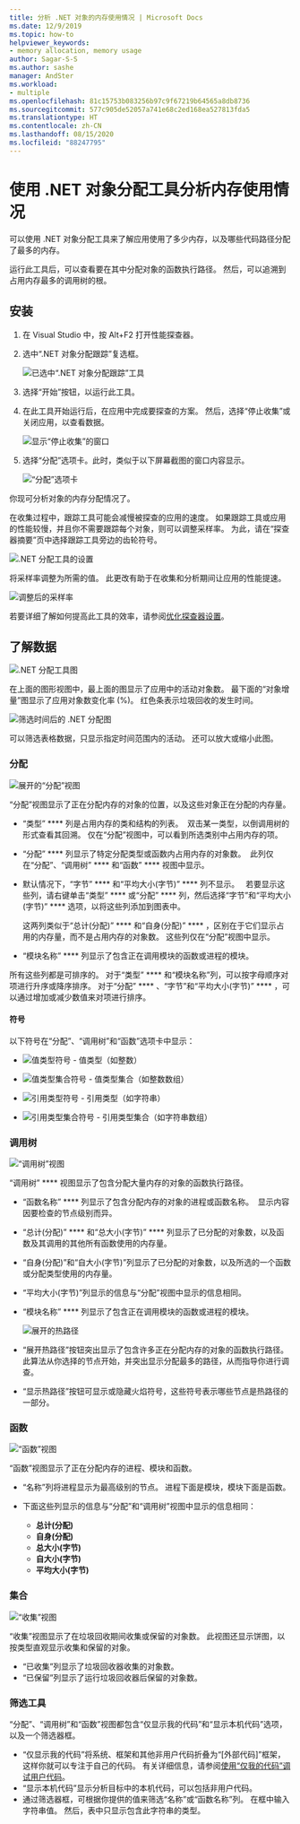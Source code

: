 ```yaml
---
title: 分析 .NET 对象的内存使用情况 | Microsoft Docs
ms.date: 12/9/2019
ms.topic: how-to
helpviewer_keywords:
- memory allocation, memory usage
author: Sagar-S-S
ms.author: sashe
manager: AndSter
ms.workload:
- multiple
ms.openlocfilehash: 81c15753b083256b97c9f67219b64565a8db8736
ms.sourcegitcommit: 577c905de52057a741e68c2ed168ea527813fda5
ms.translationtype: HT
ms.contentlocale: zh-CN
ms.lasthandoff: 08/15/2020
ms.locfileid: "88247795"
---
```

# <a name="analyze-memory-usage-by-using-the-net-object-allocation-tool"></a>使用 .NET 对象分配工具分析内存使用情况

可以使用 .NET 对象分配工具来了解应用使用了多少内存，以及哪些代码路径分配了最多的内存。

运行此工具后，可以查看要在其中分配对象的函数执行路径。 然后，可以追溯到占用内存最多的调用树的根。

## <a name="setup"></a>安装

1. 在 Visual Studio 中，按 Alt+F2 打开性能探查器。

1. 选中“.NET 对象分配跟踪”复选框。

   ![已选中“.NET 对象分配跟踪”工具](../profiling/media/dotnetalloctoolselected.png "已选中“.NET 对象分配跟踪”工具")

1. 选择“开始”按钮，以运行此工具。

1. 在此工具开始运行后，在应用中完成要探查的方案。 然后，选择“停止收集”或关闭应用，以查看数据。

   ![显示“停止收集”的窗口](../profiling/media/stopcollectionlighttheme.png "显示“停止收集”的窗口")

1. 选择“分配”选项卡。此时，类似于以下屏幕截图的窗口内容显示。

   ![“分配”选项卡](../profiling/media/allocationview.png "“分配”选项卡")

你现可分析对象的内存分配情况了。

在收集过程中，跟踪工具可能会减慢被探查的应用的速度。 如果跟踪工具或应用的性能较慢，并且你不需要跟踪每个对象，则可以调整采样率。 为此，请在“探查器摘要”页中选择跟踪工具旁边的齿轮符号。

![.NET 分配工具的设置](../profiling/media/dotnetallocsettings.png ".NET 分配工具的设置")

将采样率调整为所需的值。 此更改有助于在收集和分析期间让应用的性能提速。

![调整后的采样率](../profiling/media/adjustedsamplingratedotnetalloctool.png "调整后的采样率")

若要详细了解如何提高此工具的效率，请参阅[优化探查器设置](../profiling/optimize-profiler-settings.md)。

## <a name="understand-your-data"></a>了解数据

![.NET 分配工具图](../profiling/media/graphdotnetalloc.png ".NET 分配工具图")

在上面的图形视图中，最上面的图显示了应用中的活动对象数。 最下面的“对象增量”图显示了应用对象数变化率 (%)。 红色条表示垃圾回收的发生时间。

![筛选时间后的 .NET 分配图](../profiling/media/graphdotnetalloctimefiltered.png "筛选时间后的 .NET 分配图")

可以筛选表格数据，只显示指定时间范围内的活动。 还可以放大或缩小此图。

### <a name="allocation"></a>分配

![展开的“分配”视图](../profiling/media/allocationexpandedlight.png "展开的“分配”视图")

“分配”视图显示了正在分配内存的对象的位置，以及这些对象正在分配的内存量。

- “类型” **** 列是占用内存的类和结构的列表。  双击某一类型，以倒调用树的形式查看其回溯。 仅在“分配”视图中，可以看到所选类别中占用内存的项。

- “分配” **** 列显示了特定分配类型或函数内占用内存的对象数。  此列仅在“分配”、“调用树” **** 和“函数” **** 视图中显示。 

- 默认情况下，“字节” **** 和“平均大小(字节)” **** 列不显示。   若要显示这些列，请右键单击“类型” **** 或“分配” **** 列，然后选择“字节”和“平均大小(字节)” **** 选项，以将这些列添加到图表中。     

   这两列类似于“总计(分配)” **** 和“自身(分配)” **** ，区别在于它们显示占用的内存量，而不是占用内存的对象数。 这些列仅在“分配”视图中显示。

- “模块名称” **** 列显示了包含正在调用模块的函数或进程的模块。 

所有这些列都是可排序的。 对于“类型” **** 和“模块名称”列，可以按字母顺序对项进行升序或降序排序。 对于“分配” **** 、“字节”和“平均大小(字节)” **** ，可以通过增加或减少数值来对项进行排序。 

#### <a name="symbols"></a>符号

以下符号在“分配”、“调用树”和“函数”选项卡中显示：

- ![值类型符号](../profiling/media/valuetypeicon.png "值类型符号") - 值类型（如整数）

- ![值类型集合符号](../profiling/media/valuetypecollectionicon.png "值类型集合符号") - 值类型集合（如整数数组）

- ![引用类型符号](../profiling/media/referencetypeicon.png "引用类型符号") - 引用类型（如字符串）

- ![引用类型集合符号](../profiling/media/referencetypecollectionicon.png "引用类型集合符号") - 引用类型集合（如字符串数组）

### <a name="call-tree"></a>调用树

![“调用树”视图](../profiling/media/calltreelight.png "“调用树”视图")

“调用树” **** 视图显示了包含分配大量内存的对象的函数执行路径。 

- “函数名称” **** 列显示了包含分配内存的对象的进程或函数名称。  显示内容因要检查的节点级别而异。
- “总计(分配)” **** 和“总大小(字节)” **** 列显示了已分配的对象数，以及函数及其调用的其他所有函数使用的内存量。 
- “自身(分配)”和“自大小(字节)”列显示了已分配的对象数，以及所选的一个函数或分配类型使用的内存量。
- “平均大小(字节)”列显示的信息与“分配”视图中显示的信息相同。
- “模块名称” **** 列显示了包含正在调用模块的函数或进程的模块。 

   ![展开的热路径](../profiling/media/hotpathlight.png "展开的热路径")

- “展开热路径”按钮突出显示了包含许多正在分配内存的对象的函数执行路径。 此算法从你选择的节点开始，并突出显示分配最多的路径，从而指导你进行调查。
- “显示热路径”按钮可显示或隐藏火焰符号，这些符号表示哪些节点是热路径的一部分。

### <a name="functions"></a>函数

![“函数”视图](../profiling/media/functionslight.png "“函数”视图")

“函数”视图显示了正在分配内存的进程、模块和函数。

- “名称”列将进程显示为最高级别的节点。 进程下面是模块，模块下面是函数。
- 下面这些列显示的信息与“分配”和“调用树”视图中显示的信息相同：

  - **总计(分配)**
  - **自身(分配)**
  - **总大小(字节)**
  - **自大小(字节)**
  - **平均大小(字节)**

### <a name="collection"></a>集合

![“收集”视图](../profiling/media/collectionlight.png "“收集”视图")

“收集”视图显示了在垃圾回收期间收集或保留的对象数。 此视图还显示饼图，以按类型直观显示收集和保留的对象。

- “已收集”列显示了垃圾回收器收集的对象数。
- “已保留”列显示了运行垃圾回收器后保留的对象数。

### <a name="filtering-tools"></a>筛选工具

“分配”、“调用树”和“函数”视图都包含“仅显示我的代码”和“显示本机代码”选项，以及一个筛选器框。

- “仅显示我的代码”将系统、框架和其他非用户代码折叠为“[外部代码]”框架，这样你就可以专注于自己的代码。 有关详细信息，请参阅[使用“仅我的代码”调试用户代码](../debugger/just-my-code.md)。
- “显示本机代码”显示分析目标中的本机代码，可以包括非用户代码。
- 通过筛选器框，可根据你提供的值来筛选“名称”或“函数名称”列。 在框中输入字符串值。 然后，表中只显示包含此字符串的类型。
